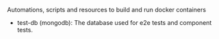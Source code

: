 Automations, scripts and resources to build and run docker containers

- test-db (mongodb): The database used for e2e tests and component tests.